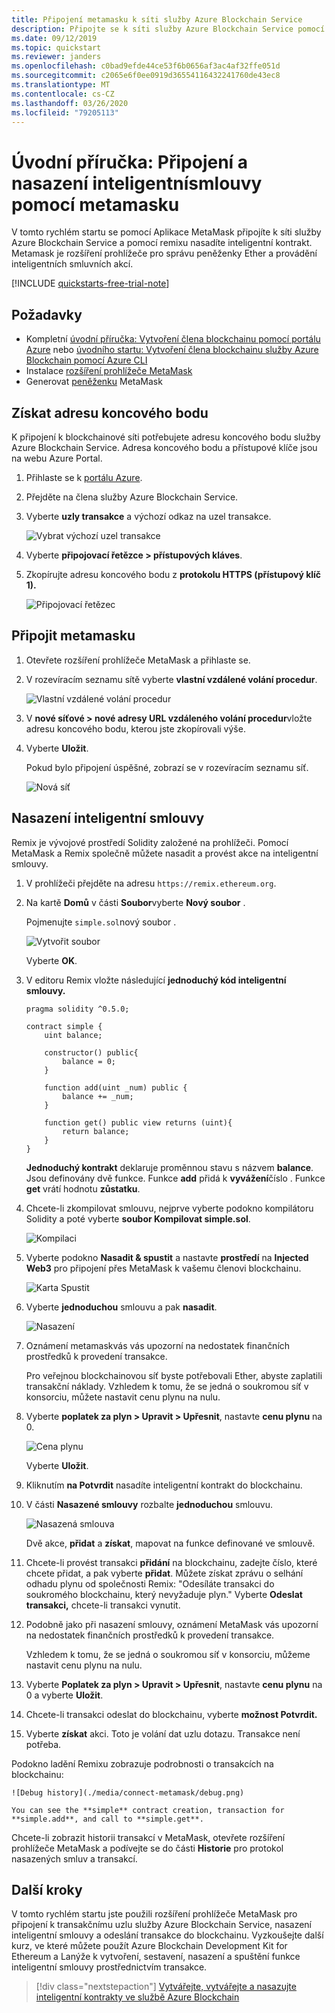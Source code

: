 ```yaml
---
title: Připojení metamasku k síti služby Azure Blockchain Service
description: Připojte se k síti služby Azure Blockchain Service pomocí MetaMask a nasaďte inteligentní kontrakt.
ms.date: 09/12/2019
ms.topic: quickstart
ms.reviewer: janders
ms.openlocfilehash: c0bad9efde44ce53f6b0656af3ac4af32ffe051d
ms.sourcegitcommit: c2065e6f0ee0919d36554116432241760de43ec8
ms.translationtype: MT
ms.contentlocale: cs-CZ
ms.lasthandoff: 03/26/2020
ms.locfileid: "79205113"
---
```

# <a name="quickstart-use-metamask-to-connect-and-deploy-a-smart-contract"></a>Úvodní příručka: Připojení a nasazení inteligentnísmlouvy pomocí metamasku

V tomto rychlém startu se pomocí Aplikace MetaMask připojíte k síti služby Azure Blockchain Service a pomocí remixu nasadíte inteligentní kontrakt. Metamask je rozšíření prohlížeče pro správu peněženky Ether a provádění inteligentních smluvních akcí.

[!INCLUDE [quickstarts-free-trial-note](../../../includes/quickstarts-free-trial-note.md)]

## <a name="prerequisites"></a>Požadavky

* Kompletní [úvodní příručka: Vytvoření člena blockchainu pomocí portálu Azure](create-member.md) nebo [úvodního startu: Vytvoření člena blockchainu služby Azure Blockchain pomocí Azure CLI](create-member-cli.md)
* Instalace [rozšíření prohlížeče MetaMask](https://metamask.io)
* Generovat [peněženku](https://metamask.zendesk.com/hc/en-us/articles/360015488971-New-to-MetaMask-Learn-How-to-Setup-MetaMask-the-First-Time) MetaMask

## <a name="get-endpoint-address"></a>Získat adresu koncového bodu

K připojení k blockchainové síti potřebujete adresu koncového bodu služby Azure Blockchain Service. Adresa koncového bodu a přístupové klíče jsou na webu Azure Portal.

1. Přihlaste se k [portálu Azure](https://portal.azure.com).
1. Přejděte na člena služby Azure Blockchain Service.
1. Vyberte **uzly transakce** a výchozí odkaz na uzel transakce.

    ![Vybrat výchozí uzel transakce](./media/connect-metamask/transaction-nodes.png)

1. Vyberte **připojovací řetězce > přístupových kláves**.
1. Zkopírujte adresu koncového bodu z **protokolu HTTPS (přístupový klíč 1).**

    ![Připojovací řetězec](./media/connect-metamask/connection-string.png)

## <a name="connect-metamask"></a>Připojit metamasku

1. Otevřete rozšíření prohlížeče MetaMask a přihlaste se.
1. V rozevíracím seznamu sítě vyberte **vlastní vzdálené volání procedur**.

    ![Vlastní vzdálené volání procedur](./media/connect-metamask/custom-rpc.png)

1. V **nové síťové > nové adresy URL vzdáleného volání procedur**vložte adresu koncového bodu, kterou jste zkopírovali výše.
1. Vyberte **Uložit**.

    Pokud bylo připojení úspěšné, zobrazí se v rozevíracím seznamu síť.

    ![Nová síť](./media/connect-metamask/new-network.png)

## <a name="deploy-smart-contract"></a>Nasazení inteligentní smlouvy

Remix je vývojové prostředí Solidity založené na prohlížeči. Pomocí MetaMask a Remix společně můžete nasadit a provést akce na inteligentní smlouvy.

1. V prohlížeči přejděte na adresu `https://remix.ethereum.org`.
1. Na kartě **Domů** v části **Soubor**vyberte **Nový soubor** .

    Pojmenujte `simple.sol`nový soubor .

    ![Vytvořit soubor](./media/connect-metamask/create-file.png)

    Vyberte **OK**.
1. V editoru Remix vložte následující **jednoduchý kód inteligentní smlouvy.**

    ```solidity
    pragma solidity ^0.5.0;
             
    contract simple {
        uint balance;
                 
        constructor() public{
            balance = 0;
        }
                 
        function add(uint _num) public {
            balance += _num;
        }
                 
        function get() public view returns (uint){
            return balance;
        }
    }
    ```

    **Jednoduchý kontrakt** deklaruje proměnnou stavu s názvem **balance**. Jsou definovány dvě funkce. Funkce **add** přidá k **vyvážení**číslo . Funkce **get** vrátí hodnotu **zůstatku**.
1. Chcete-li zkompilovat smlouvu, nejprve vyberte podokno kompilátoru Solidity a poté vyberte **soubor Kompilovat simple.sol**.

    ![Kompilaci](./media/connect-metamask/compile.png)

1. Vyberte podokno **Nasadit & spustit** a nastavte **prostředí** na **Injected Web3** pro připojení přes MetaMask k vašemu členovi blockchainu.

    ![Karta Spustit](./media/connect-metamask/injected-web3.png)

1. Vyberte **jednoduchou** smlouvu a pak **nasadit**.

    ![Nasazení](./media/connect-metamask/deploy.png)


1. Oznámení metamaskvás vás upozorní na nedostatek finančních prostředků k provedení transakce.

    Pro veřejnou blockchainovou síť byste potřebovali Ether, abyste zaplatili transakční náklady. Vzhledem k tomu, že se jedná o soukromou síť v konsorciu, můžete nastavit cenu plynu na nulu.

1.  Vyberte **poplatek za plyn > Upravit > Upřesnit**, nastavte **cenu plynu** na 0.

    ![Cena plynu](./media/connect-metamask/gas-price.png)

    Vyberte **Uložit**.

1. Kliknutím **na Potvrdit** nasadíte inteligentní kontrakt do blockchainu.
1. V části **Nasazené smlouvy** rozbalte **jednoduchou** smlouvu.

    ![Nasazená smlouva](./media/connect-metamask/deployed-contract.png)

    Dvě akce, **přidat** a **získat**, mapovat na funkce definované ve smlouvě.

1. Chcete-li provést transakci **přidání** na blockchainu, zadejte číslo, které chcete přidat, a pak vyberte **přidat**. Můžete získat zprávu o selhání odhadu plynu od společnosti Remix: "Odesíláte transakci do soukromého blockchainu, který nevyžaduje plyn." Vyberte **Odeslat transakci,** chcete-li transakci vynutit.
1. Podobně jako při nasazení smlouvy, oznámení MetaMask vás upozorní na nedostatek finančních prostředků k provedení transakce.

    Vzhledem k tomu, že se jedná o soukromou síť v konsorciu, můžeme nastavit cenu plynu na nulu.

1. Vyberte **Poplatek za plyn > Upravit > Upřesnit**, nastavte **cenu plynu** na 0 a vyberte **Uložit**.
1. Chcete-li transakci odeslat do blockchainu, vyberte **možnost Potvrdit.**
1. Vyberte **získat** akci. Toto je volání dat uzlu dotazu. Transakce není potřeba.

Podokno ladění Remixu zobrazuje podrobnosti o transakcích na blockchainu:

    ![Debug history](./media/connect-metamask/debug.png)

    You can see the **simple** contract creation, transaction for **simple.add**, and call to **simple.get**.

Chcete-li zobrazit historii transakcí v MetaMask, otevřete rozšíření prohlížeče MetaMask a podívejte se do části **Historie** pro protokol nasazených smluv a transakcí.

## <a name="next-steps"></a>Další kroky

V tomto rychlém startu jste použili rozšíření prohlížeče MetaMask pro připojení k transakčnímu uzlu služby Azure Blockchain Service, nasazení inteligentní smlouvy a odeslání transakce do blockchainu. Vyzkoušejte další kurz, ve které můžete použít Azure Blockchain Development Kit for Ethereum a Lanýže k vytvoření, sestavení, nasazení a spuštění funkce inteligentní smlouvy prostřednictvím transakce.

> [!div class="nextstepaction"]
> [Vytvářejte, vytvářejte a nasazujte inteligentní kontrakty ve službě Azure Blockchain](send-transaction.md)